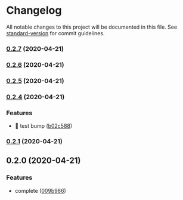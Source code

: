 # Changelog

All notable changes to this project will be documented in this file. See [standard-version](https://github.com/conventional-changelog/standard-version) for commit guidelines.

### [0.2.7](https://github.com/ZhihaoLau/eslint-config-yyl-vue/compare/v0.2.6...v0.2.7) (2020-04-21)

### [0.2.6](https://github.com/ZhihaoLau/eslint-config-yyl-vue/compare/v0.2.5...v0.2.6) (2020-04-21)

### [0.2.5](https://github.com/ZhihaoLau/eslint-config-yyl-vue/compare/v0.2.4...v0.2.5) (2020-04-21)

### [0.2.4](https://github.com/ZhihaoLau/eslint-config-yyl-vue/compare/v0.2.3...v0.2.4) (2020-04-21)


### Features

* 🎸 test bump ([b02c588](https://github.com/ZhihaoLau/eslint-config-yyl-vue/commit/b02c5888e0f888a29d0145f6f88a7a27f57d2094))

### [0.2.1](https://github.com/ZhihaoLau/eslint-config-yyl-vue/compare/v0.2.0...v0.2.1) (2020-04-21)

## 0.2.0 (2020-04-21)


### Features

* complete ([009b986](https://github.com/ZhihaoLau/eslint-config-yyl-vue/commit/009b9863a41e127c84cbff6d552a126212420c2a))
